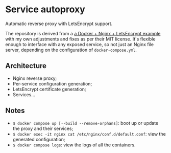 
# Service autoproxy

Automatic reverse proxy with LetsEncrypt support.

The repository is derived from a [a Docker + Nginx + LetsEncrypt example](https://github.com/fatk/docker-letsencrypt-nginx-proxy-companion-examples)
with my own adjustments and fixes as per their MIT license. It's flexible enough to interface with
any exposed service, so not just an Nginx file server, depending on the configuration of
`docker-compose.yml`.

## Architecture

* Nginx reverse proxy;
* Per-service configuration generation;
* LetsEncrypt certificate generation;
* Services...

## Notes

* `$ docker compose up [--build --remove-orphans]`: boot up or update the proxy and their services;
* `$ docker exec -it nginx cat /etc/nginx/conf.d/default.conf`: view the generated configuration;
* `$ docker compose logs`: view the logs of all the containers.
